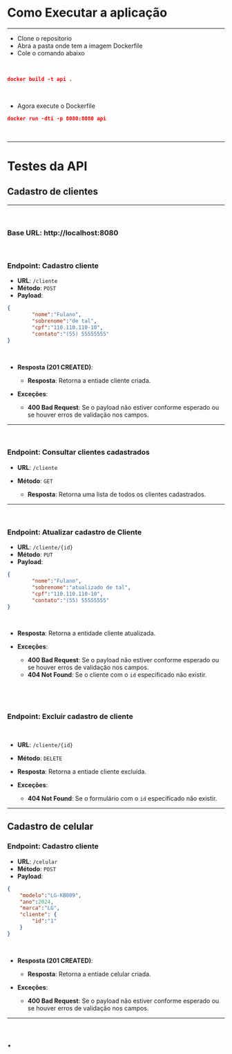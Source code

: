 # Como Executar a aplicação
--- 
- Clone o repositorio
- Abra a pasta onde tem a imagem Dockerfile
- Cole o comando abaixo

&nbsp;

```json
docker build -t api .
``` 
&nbsp;

- Agora execute o Dockerfile
```json
docker run -dti -p 8080:8080 api
```

&nbsp;

--- 
# Testes da API
## Cadastro de clientes
--- 

&nbsp;
### **Base URL: http://localhost:8080**

&nbsp;

### Endpoint: Cadastro cliente

- **URL**: `/cliente`
- **Método**: `POST`
- **Payload**:
  
```json
{
        "nome":"Fulano",
        "sobrenome":"de tal",
        "cpf":"110.110.110-10",
        "contato":"(55) 55555555"
}
```
&nbsp;

  - **Resposta (201 CREATED)**: 
    - **Resposta**: Retorna a entiade cliente criada.
   
  - **Exceções**:
      - **400 Bad Request**: Se o payload não estiver conforme esperado ou se houver erros de validação nos campos.
---

&nbsp;
### Endpoint: Consultar clientes cadastrados

- **URL**: `/cliente`

- **Método**: `GET`
    - **Resposta**: Retorna uma lista de todos os clientes cadastrados.
---
&nbsp;
### Endpoint: Atualizar cadastro de Cliente

- **URL**: `/cliente/{id}`
- **Método**: `PUT`
- **Payload**:
  
```json
{
        "nome":"Fulano",
        "sobrenome":"atualizado de tal",
        "cpf":"110.110.110-10",
        "contato":"(55) 55555555"
}
```
&nbsp;

- **Resposta**: Retorna a entidade cliente atualizada.
  
- **Exceções**:
  - **400 Bad Request**: Se o payload não estiver conforme esperado ou se houver erros de validação nos campos.
  - **404 Not Found**: Se o cliente com o `id` especificado não existir.

&nbsp;
---
### Endpoint: Excluir cadastro de cliente
&nbsp;

- **URL**: `/cliente/{id}`
&nbsp;

- **Método**: `DELETE`
  
- **Resposta**: Retorna a entiade cliente excluída.
  
- **Exceções**:
  - **404 Not Found**: Se o formulário com o `id` especificado não existir.

--- 

## Cadastro de celular
### Endpoint: Cadastro cliente

- **URL**: `/celular`
- **Método**: `POST`
- **Payload**:
  
```json
{
    "modelo":"LG-KB009",
    "ano":2024,
    "marca":"LG",
    "cliente": {
        "id":"1"
    }
}
```
&nbsp;

  - **Resposta (201 CREATED)**: 
    - **Resposta**: Retorna a entiade celular criada.
   
  - **Exceções**:
      - **400 Bad Request**: Se o payload não estiver conforme esperado ou se houver erros de validação nos campos.
---

# .